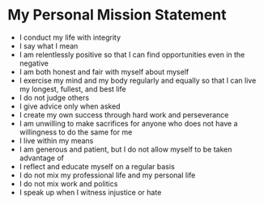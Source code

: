 # My Personal Mission Statement

- I conduct my life with integrity
- I say what I mean
- I am relentlessly positive so that I can find opportunities even in the negative
- I am both honest and fair with myself about myself
- I exercise my mind and my body regularly and equally so that I can live my longest, fullest, and best life
- I do not judge others
- I give advice only when asked
- I create my own success through hard work and perseverance
- I am unwilling to make sacrifices for anyone who does not have a willingness to do the same for me
- I live within my means
- I am generous and patient, but I do not allow myself to be taken advantage of
- I reflect and educate myself on a regular basis
- I do not mix my professional life and my personal life
- I do not mix work and politics
- I speak up when I witness injustice or hate

